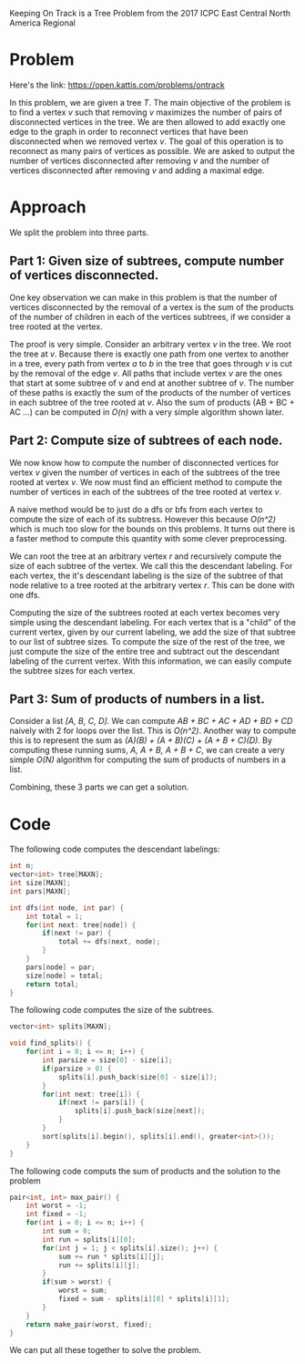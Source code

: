 Keeping On Track is a Tree Problem from the 2017 ICPC East
Central North America Regional

# Problem

Here's the link:
<https://open.kattis.com/problems/ontrack>

In this problem, we are given a tree *T*. The main objective of
the problem is to find a vertex *v* such that removing *v*
maximizes the number of pairs of disconnected vertices in the tree.
We are then allowed to add exactly one edge to the graph
in order to reconnect vertices that have been disconnected when
we removed vertex *v*. The goal of this operation is to reconnect
as many pairs of vertices as possible. We are asked to output
the number of vertices disconnected after removing *v* and the
number of vertices disconnected after removing *v* and adding
a maximal edge.

# Approach

We split the problem into three parts.

## Part 1: Given size of subtrees, compute number of vertices disconnected.

One key observation we can make in this problem is that
the number of vertices disconnected by the removal of a vertex
is the sum of the products of the number of children in 
each of the vertices subtrees, if we consider a tree rooted at
the vertex.

The proof is very simple. Consider an arbitrary
vertex *v* in the tree. We root the tree at *v*. Because
there is exactly one path from one vertex to another in a tree,
every path from vertex *a* to *b* in the tree that goes through
*v* is cut by the removal of the edge *v*. All paths that include
vertex *v* are the ones that start at some subtree of *v*
and end at another subtree of *v*. The number of these paths is
exactly the sum of the products of the number of vertices in 
each subtree of the tree rooted at *v*. Also the sum of products
(AB + BC + AC ...) can be computed in *O(n)* with a very simple
algorithm shown later.

## Part 2: Compute size of subtrees of each node.

We now know how to compute the number of disconnected vertices for
vertex *v* given the number of vertices in each of the subtrees of
the tree rooted at vertex *v*. We now must find an efficient method
to compute the number of vertices in each of the subtrees of the
tree rooted at vertex *v*.

A naive method would be to just do a dfs or bfs from each vertex to
compute the size of each of its subtress. However this because *O(n^2)*
which is much too slow for the bounds on this problems. It turns out
there is a faster method to compute this quantity with some clever
preprocessing.

We can root the tree at an arbitrary vertex *r* and recursively compute
the size of each subtree of the vertex. We call this the descendant
labeling. For each vertex, the it's descendant labeling is the size
of the subtree of that node relative to a tree rooted at the arbitrary
vertex *r*. This can be done with one dfs.

Computing the size of the subtrees rooted at each vertex becomes very
simple using the descendant labeling. For each vertex that is a "child"
of the current vertex, given by our current labeling, we add the size
of that subtree to our list of subtree sizes. To compute the size of
the rest of the tree, we just compute the size of the entire tree
and subtract out the descendant labeling of the current vertex. With
this information, we can easily compute the subtree sizes for each
vertex.

## Part 3: Sum of products of numbers in a list.

Consider a list *[A, B, C, D]*. We can compute
*AB + BC + AC + AD + BD + CD* naively with 2 for loops over the list.
This is *O(n^2)*. Another way to compute this is to represent the sum
as *(A)(B) + (A + B)(C) + (A + B + C)(D)*. By computing these running
sums, *A, A + B, A + B + C*, we can create a very simple *O(N)*
algorithm for computing the sum of products of numbers in a list.

Combining, these 3 parts we can get a solution.

# Code

The following code computes the descendant labelings:

```cpp
int n;
vector<int> tree[MAXN];
int size[MAXN];
int pars[MAXN];

int dfs(int node, int par) {
    int total = 1;
    for(int next: tree[node]) {
        if(next != par) {
            total += dfs(next, node);
        }
    }
    pars[node] = par;
    size[node] = total;
    return total;
}
```

The following code computes the size of the subtrees.

```cpp
vector<int> splits[MAXN];

void find_splits() {
    for(int i = 0; i <= n; i++) {
        int parsize = size[0] - size[i];
        if(parsize > 0) {
            splits[i].push_back(size[0] - size[i]);
        }
        for(int next: tree[i]) {
            if(next != pars[i]) {
                splits[i].push_back(size[next]);
            }
        }
        sort(splits[i].begin(), splits[i].end(), greater<int>());
    }
}
```

The following code computs the sum of products and
the solution to the problem

```cpp
pair<int, int> max_pair() {
    int worst = -1;
    int fixed = -1;
    for(int i = 0; i <= n; i++) {
        int sum = 0;
        int run = splits[i][0];
        for(int j = 1; j < splits[i].size(); j++) {
            sum += run * splits[i][j];
            run += splits[i][j];
        }
        if(sum > worst) {
            worst = sum;
            fixed = sum - splits[i][0] * splits[i][1];
        }
    }
    return make_pair(worst, fixed);
}
```

We can put all these together to solve the problem.
